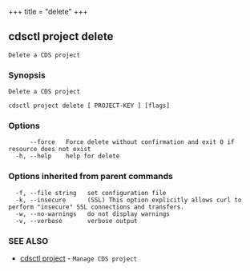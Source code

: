 +++
title = "delete"
+++
## cdsctl project delete

`Delete a CDS project`

### Synopsis

`Delete a CDS project`

```
cdsctl project delete [ PROJECT-KEY ] [flags]
```

### Options

```
      --force   Force delete without confirmation and exit 0 if resource does not exist
  -h, --help    help for delete
```

### Options inherited from parent commands

```
  -f, --file string   set configuration file
  -k, --insecure      (SSL) This option explicitly allows curl to perform "insecure" SSL connections and transfers.
  -w, --no-warnings   do not display warnings
  -v, --verbose       verbose output
```

### SEE ALSO

* [cdsctl project](/cli/cdsctl/project/)	 - `Manage CDS project`

